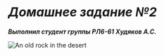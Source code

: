 # ***Домашнее задание №2***
***Выполнил студент группы РЛ6-61 Худяков А.С.***

![An old rock in the desert](https://th.bing.com/th/id/R.3bbb350878f0c76b520f1dd437b5b0af?rik=TVg4pjlrrBal9A&pid=ImgRaw&r=0)